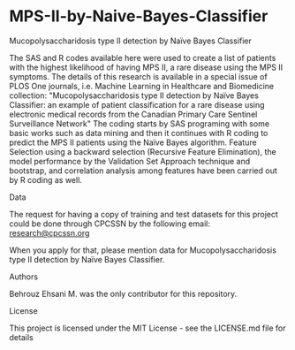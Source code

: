 # MPS-II-by-Naive-Bayes-Classifier

Mucopolysaccharidosis type II detection by Naïve Bayes Classifier


The SAS and R codes available here were used to create a list of patients with the highest likelihood of having MPS II, a rare disease using the MPS II symptoms. The details of this research is available in a special issue of PLOS One journals, i.e. Machine Learning in Healthcare and Biomedicine collection: "Mucopolysaccharidosis type II detection by Naïve Bayes Classifier: an example of patient classification for a rare disease using electronic medical records from the Canadian Primary Care Sentinel Surveillance Network"
The coding starts by SAS programing with some basic works such as data mining and then it continues with R coding to predict the MPS II patients using the Naïve Bayes algorithm. Feature Selection using a backward selection (Recursive Feature Elimination), the model performance by the Validation Set Approach technique and bootstrap, and correlation analysis among features have been carried out by R coding as well.

Data


The request for having a copy of training and test datasets for this project could be done through CPCSSN by the following email:
research@cpcssn.org

When you apply for that, please mention data for Mucopolysaccharidosis type II detection by Naïve Bayes Classifier.


Authors

Behrouz Ehsani M. was the only contributor for this repository.

License

This project is licensed under the MIT License - see the LICENSE.md file for details

